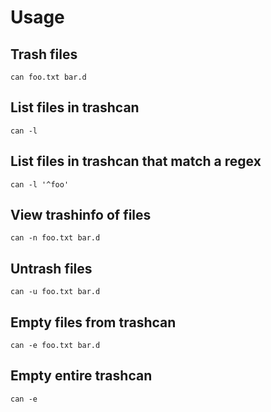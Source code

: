 # Usage

## Trash files

`can foo.txt bar.d`

## List files in trashcan

`can -l`

## List files in trashcan that match a regex

`can -l '^foo'`

## View trashinfo of files

`can -n foo.txt bar.d`

## Untrash files

`can -u foo.txt bar.d`

## Empty files from trashcan

`can -e foo.txt bar.d`

## Empty entire trashcan

`can -e`
